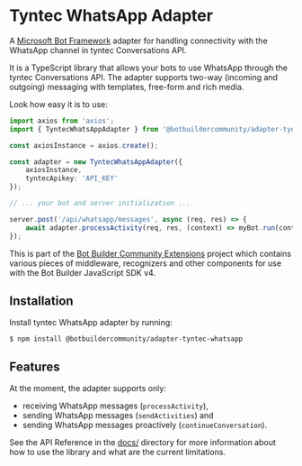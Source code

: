 # Tyntec WhatsApp Adapter

A [Microsoft Bot Framework](https://www.botframework.com/) adapter for handling
connectivity with the WhatsApp channel in tyntec Conversations API.

It is a TypeScript library that allows your bots to use WhatsApp through the
tyntec Conversations API. The adapter supports two-way (incoming and outgoing)
messaging with templates, free-form and rich media.

Look how easy it is to use:

```typescript
import axios from 'axios';
import { TyntecWhatsAppAdapter } from '@botbuildercommunity/adapter-tyntec-whatsapp';

const axiosInstance = axios.create();

const adapter = new TyntecWhatsAppAdapter({
    axiosInstance,
    tyntecApikey: 'API_KEY'
});

// ... your bot and server initialization ...

server.post('/api/whatsapp/messages', async (req, res) => {
	await adapter.processActivity(req, res, (context) => myBot.run(context));
});
```

This is part of the [Bot Builder Community Extensions](https://github.com/BotBuilderCommunity/botbuilder-community-js)
project which contains various pieces of middleware, recognizers and other
components for use with the Bot Builder JavaScript SDK v4.


## Installation

Install tyntec WhatsApp adapter by running:

```shell
$ npm install @botbuildercommunity/adapter-tyntec-whatsapp
```


## Features

At the moment, the adapter supports only:

* receiving WhatsApp messages (`processActivity`),
* sending WhatsApp messages (`sendActivities`) and
* sending WhatsApp messages proactively (`continueConversation`).

See the API Reference in the [docs/](./docs) directory for more information
about how to use the library and what are the current limitations.
